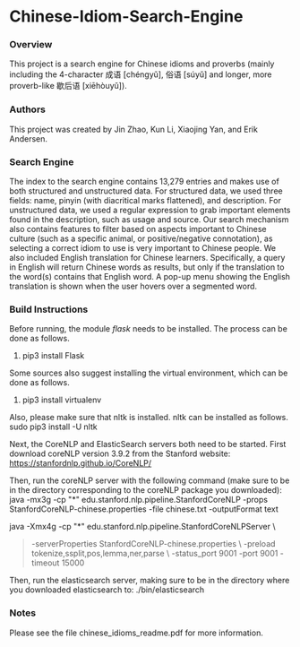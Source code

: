# Chinese-Idiom-Search-Engine

### Overview ###
This project is a search engine for Chinese idioms and proverbs (mainly including the 4-character 成语 [chéngyǔ], 俗语 [súyǔ] and longer, more proverb-like 歇后语 [xiēhòuyǔ]).

### Authors ###
This project was created by Jin Zhao, Kun Li, Xiaojing Yan, and Erik Andersen.

### Search Engine ###
The index to the search engine contains 13,279 entries and makes use of both structured and unstructured data. For structured data, we used three fields: name, 
pinyin (with diacritical marks flattened), and description. For unstructured 
data, we used a regular expression to grab important elements found in the description, such as 
usage and source. Our search mechanism also contains features to filter based on aspects important to Chinese culture 
(such as a specific animal, or positive/negative connotation), as selecting a correct idiom to use is very important to Chinese people. 
We also included English translation for Chinese learners. Specifically, a query in English will return Chinese words as results, but only if the translation to the word(s) contains that English word. 
A pop-up menu showing the English translation is shown when the user hovers over a segmented word.

### Build Instructions ###
Before running, the module *flask* needs to be installed. The process can be 
done as follows. 
1. pip3 install Flask 
 
Some sources also suggest installing the virtual environment, which can be done as follows. 
1. pip3 install virtualenv 
 
Also, please make sure that nltk is installed. nltk can be installed as follows. 
sudo pip3 install -U nltk
 
Next, the CoreNLP and ElasticSearch servers both need to be started. First download coreNLP 
version 3.9.2 from the Stanford website: <u>https://stanfordnlp.github.io/CoreNLP/</u>
 
Then, run the coreNLP server with the following command (make sure to be in the directory 
corresponding to the coreNLP package you downloaded):  
java -mx3g -cp "*" edu.stanford.nlp.pipeline.StanfordCoreNLP -props 
StanfordCoreNLP-chinese.properties -file chinese.txt -outputFormat text 
 
java -Xmx4g -cp "*" edu.stanford.nlp.pipeline.StanfordCoreNLPServer \ 
> -serverProperties StanfordCoreNLP-chinese.properties \ 
> -preload tokenize,ssplit,pos,lemma,ner,parse \ 
> -status_port 9001  -port 9001 -timeout 15000 
 
Then, run the elasticsearch server, making sure to be in the directory where you downloaded 
elasticsearch to: 
./bin/elasticsearch

### Notes ###
Please see the file chinese_idioms_readme.pdf for more information.
